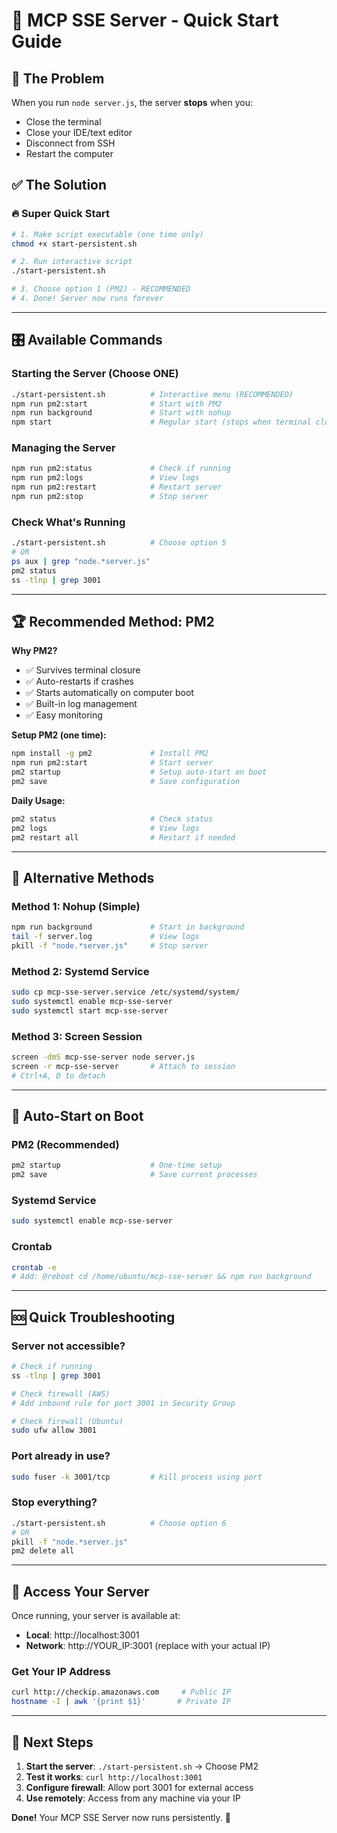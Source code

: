 # 🚀 MCP SSE Server - Quick Start Guide

## 🎯 The Problem
When you run `node server.js`, the server **stops** when you:
- Close the terminal
- Close your IDE/text editor  
- Disconnect from SSH
- Restart the computer

## ✅ The Solution

### **🔥 Super Quick Start**
```bash
# 1. Make script executable (one time only)
chmod +x start-persistent.sh

# 2. Run interactive script
./start-persistent.sh

# 3. Choose option 1 (PM2) - RECOMMENDED
# 4. Done! Server now runs forever
```

---

## 🎛️ Available Commands

### **Starting the Server (Choose ONE)**
```bash
./start-persistent.sh          # Interactive menu (RECOMMENDED)
npm run pm2:start              # Start with PM2
npm run background             # Start with nohup  
npm start                      # Regular start (stops when terminal closes)
```

### **Managing the Server**
```bash
npm run pm2:status             # Check if running
npm run pm2:logs               # View logs
npm run pm2:restart            # Restart server
npm run pm2:stop               # Stop server
```

### **Check What's Running**
```bash
./start-persistent.sh          # Choose option 5
# OR
ps aux | grep "node.*server.js"
pm2 status
ss -tlnp | grep 3001
```

---

## 🏆 Recommended Method: PM2

**Why PM2?**
- ✅ Survives terminal closure
- ✅ Auto-restarts if crashes
- ✅ Starts automatically on computer boot
- ✅ Built-in log management
- ✅ Easy monitoring

**Setup PM2 (one time):**
```bash
npm install -g pm2             # Install PM2
npm run pm2:start              # Start server
pm2 startup                    # Setup auto-start on boot
pm2 save                       # Save configuration
```

**Daily Usage:**
```bash
pm2 status                     # Check status
pm2 logs                       # View logs  
pm2 restart all                # Restart if needed
```

---

## 🔧 Alternative Methods

### **Method 1: Nohup (Simple)**
```bash
npm run background             # Start in background
tail -f server.log             # View logs
pkill -f "node.*server.js"     # Stop server
```

### **Method 2: Systemd Service**
```bash
sudo cp mcp-sse-server.service /etc/systemd/system/
sudo systemctl enable mcp-sse-server
sudo systemctl start mcp-sse-server
```

### **Method 3: Screen Session**
```bash
screen -dmS mcp-sse-server node server.js
screen -r mcp-sse-server       # Attach to session
# Ctrl+A, D to detach
```

---

## 🚦 Auto-Start on Boot

### **PM2 (Recommended)**
```bash
pm2 startup                    # One-time setup
pm2 save                       # Save current processes
```

### **Systemd Service**
```bash
sudo systemctl enable mcp-sse-server
```

### **Crontab**
```bash
crontab -e
# Add: @reboot cd /home/ubuntu/mcp-sse-server && npm run background
```

---

## 🆘 Quick Troubleshooting

### **Server not accessible?**
```bash
# Check if running
ss -tlnp | grep 3001

# Check firewall (AWS)
# Add inbound rule for port 3001 in Security Group

# Check firewall (Ubuntu)
sudo ufw allow 3001
```

### **Port already in use?**
```bash
sudo fuser -k 3001/tcp         # Kill process using port
```

### **Stop everything?**
```bash
./start-persistent.sh          # Choose option 6
# OR
pkill -f "node.*server.js"
pm2 delete all
```

---

## 📍 Access Your Server

Once running, your server is available at:
- **Local**: http://localhost:3001
- **Network**: http://YOUR_IP:3001 (replace with your actual IP)

### **Get Your IP Address**
```bash
curl http://checkip.amazonaws.com     # Public IP
hostname -I | awk '{print $1}'       # Private IP
```

---

## 🎯 Next Steps

1. **Start the server**: `./start-persistent.sh` → Choose PM2
2. **Test it works**: `curl http://localhost:3001`
3. **Configure firewall**: Allow port 3001 for external access
4. **Use remotely**: Access from any machine via your IP

**Done!** Your MCP SSE Server now runs persistently. 🎉 